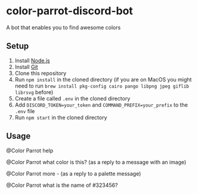 # color-parrot-discord-bot
A bot that enables you to find awesome colors


## Setup
1. Install [Node.js](https://nodejs.org/en/download/)
2. Install [Git](https://git-scm.com/downloads)
3. Clone this repository
4. Run `npm install` in the cloned directory
(if you are on MacOS you might need to run `brew install pkg-config cairo pango libpng jpeg giflib librsvg` before)
5. Create a file called `.env` in the cloned directory
6. Add `DISCORD_TOKEN=your_token` and `COMMAND_PREFIX=your_prefix` to the `.env` file
7. Run `npm start` in the cloned directory

## Usage
@Color Parrot help

@Color Parrot what color is this?  (as a reply to a message with an image)

@Color Parrot more - (as a reply to a palette message) 

@Color Parrot what is the name of #323456?

